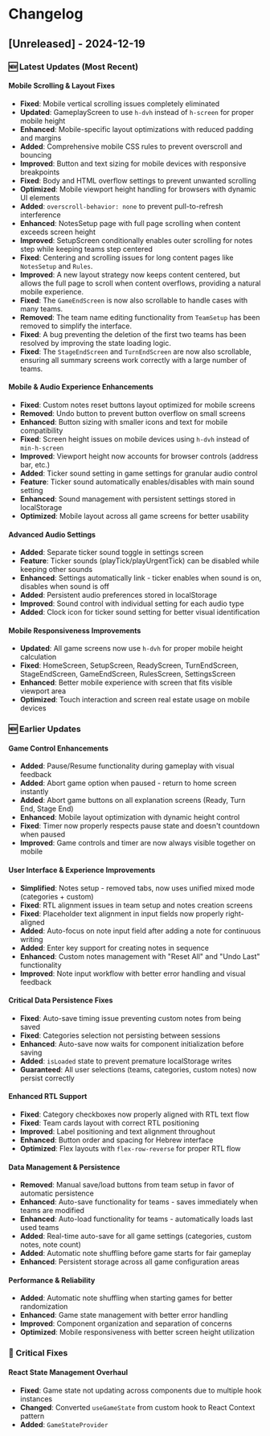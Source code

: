 # Changelog

## [Unreleased] - 2024-12-19

### 🆕 Latest Updates (Most Recent)

#### Mobile Scrolling & Layout Fixes 
- **Fixed**: Mobile vertical scrolling issues completely eliminated
- **Updated**: GameplayScreen to use `h-dvh` instead of `h-screen` for proper mobile height
- **Enhanced**: Mobile-specific layout optimizations with reduced padding and margins
- **Added**: Comprehensive mobile CSS rules to prevent overscroll and bouncing
- **Improved**: Button and text sizing for mobile devices with responsive breakpoints
- **Fixed**: Body and HTML overflow settings to prevent unwanted scrolling
- **Optimized**: Mobile viewport height handling for browsers with dynamic UI elements
- **Added**: `overscroll-behavior: none` to prevent pull-to-refresh interference
- **Enhanced**: NotesSetup page with full page scrolling when content exceeds screen height
- **Improved**: SetupScreen conditionally enables outer scrolling for notes step while keeping teams step centered
- **Fixed**: Centering and scrolling issues for long content pages like `NotesSetup` and `Rules`.
- **Improved**: A new layout strategy now keeps content centered, but allows the full page to scroll when content overflows, providing a natural mobile experience.
- **Fixed**: The `GameEndScreen` is now also scrollable to handle cases with many teams.
- **Removed**: The team name editing functionality from `TeamSetup` has been removed to simplify the interface.
- **Fixed**: A bug preventing the deletion of the first two teams has been resolved by improving the state loading logic.
- **Fixed**: The `StageEndScreen` and `TurnEndScreen` are now also scrollable, ensuring all summary screens work correctly with a large number of teams.

#### Mobile & Audio Experience Enhancements
- **Fixed**: Custom notes reset buttons layout optimized for mobile screens
- **Removed**: Undo button to prevent button overflow on small screens  
- **Enhanced**: Button sizing with smaller icons and text for mobile compatibility
- **Fixed**: Screen height issues on mobile devices using `h-dvh` instead of `min-h-screen`
- **Improved**: Viewport height now accounts for browser controls (address bar, etc.)
- **Added**: Ticker sound setting in game settings for granular audio control
- **Feature**: Ticker sound automatically enables/disables with main sound setting
- **Enhanced**: Sound management with persistent settings stored in localStorage
- **Optimized**: Mobile layout across all game screens for better usability

#### Advanced Audio Settings
- **Added**: Separate ticker sound toggle in settings screen
- **Feature**: Ticker sounds (playTick/playUrgentTick) can be disabled while keeping other sounds
- **Enhanced**: Settings automatically link - ticker enables when sound is on, disables when sound is off
- **Added**: Persistent audio preferences stored in localStorage
- **Improved**: Sound control with individual setting for each audio type
- **Added**: Clock icon for ticker sound setting for better visual identification

#### Mobile Responsiveness Improvements  
- **Updated**: All game screens now use `h-dvh` for proper mobile height calculation
- **Fixed**: HomeScreen, SetupScreen, ReadyScreen, TurnEndScreen, StageEndScreen, GameEndScreen, RulesScreen, SettingsScreen
- **Enhanced**: Better mobile experience with screen that fits visible viewport area
- **Optimized**: Touch interaction and screen real estate usage on mobile devices

### 🆕 Earlier Updates

#### Game Control Enhancements
- **Added**: Pause/Resume functionality during gameplay with visual feedback
- **Added**: Abort game option when paused - return to home screen instantly
- **Added**: Abort game buttons on all explanation screens (Ready, Turn End, Stage End)
- **Enhanced**: Mobile layout optimization with dynamic height control
- **Fixed**: Timer now properly respects pause state and doesn't countdown when paused
- **Improved**: Game controls and timer are now always visible together on mobile

#### User Interface & Experience Improvements
- **Simplified**: Notes setup - removed tabs, now uses unified mixed mode (categories + custom)
- **Fixed**: RTL alignment issues in team setup and notes creation screens
- **Fixed**: Placeholder text alignment in input fields now properly right-aligned
- **Added**: Auto-focus on note input field after adding a note for continuous writing
- **Added**: Enter key support for creating notes in sequence
- **Enhanced**: Custom notes management with "Reset All" and "Undo Last" functionality
- **Improved**: Note input workflow with better error handling and visual feedback

#### Critical Data Persistence Fixes
- **Fixed**: Auto-save timing issue preventing custom notes from being saved
- **Fixed**: Categories selection not persisting between sessions
- **Enhanced**: Auto-save now waits for component initialization before saving
- **Added**: `isLoaded` state to prevent premature localStorage writes
- **Guaranteed**: All user selections (teams, categories, custom notes) now persist correctly

#### Enhanced RTL Support
- **Fixed**: Category checkboxes now properly aligned with RTL text flow
- **Fixed**: Team cards layout with correct RTL positioning
- **Improved**: Label positioning and text alignment throughout
- **Enhanced**: Button order and spacing for Hebrew interface
- **Optimized**: Flex layouts with `flex-row-reverse` for proper RTL flow

#### Data Management & Persistence
- **Removed**: Manual save/load buttons from team setup in favor of automatic persistence
- **Enhanced**: Auto-save functionality for teams - saves immediately when teams are modified
- **Enhanced**: Auto-load functionality for teams - automatically loads last used teams
- **Added**: Real-time auto-save for all game settings (categories, custom notes, note count)
- **Added**: Automatic note shuffling before game starts for fair gameplay
- **Enhanced**: Persistent storage across all game configuration areas

#### Performance & Reliability
- **Added**: Automatic note shuffling when starting games for better randomization
- **Enhanced**: Game state management with better error handling
- **Improved**: Component organization and separation of concerns
- **Optimized**: Mobile responsiveness with better screen height utilization

### 🔧 Critical Fixes

#### React State Management Overhaul
- **Fixed**: Game state not updating across components due to multiple hook instances
- **Changed**: Converted `useGameState` from custom hook to React Context pattern
- **Added**: `GameStateProvider`